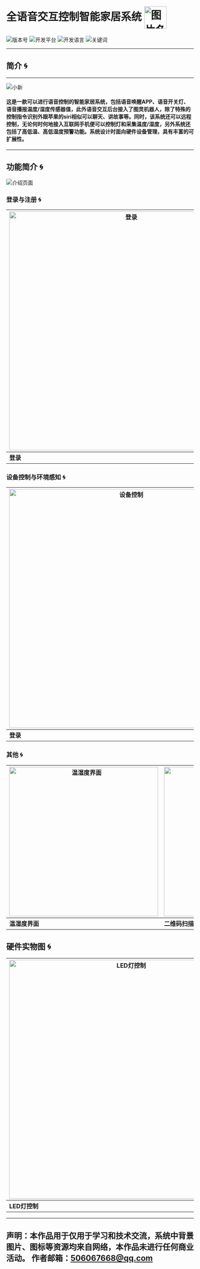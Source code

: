 全语音交互控制智能家居系统 <img src="./服务器源码/src/main/resources/images/icon.png" width = "60" height = "60" alt="图片名称" align=center />
=========================


![版本号](https://img.shields.io/badge/Version-V1.0.0-5a5aaa.svg)  ![开发平台](https://img.shields.io/badge/Platform-Android|ESP8266-orange.svg)  ![开发语言](https://img.shields.io/badge/language-Java|C-green.svg) ![关键词](https://img.shields.io/badge/KeyWord-SmartHome|VoiceInteraction-blue.svg)
*****************

## 简介 :cyclone:
----------------------------------
![小新](./服务器源码/src/main/resources/images/title.jpg)
#### 这是一款可以进行语音控制的智能家居系统，包括语音唤醒APP、语音开关灯、语音播报温度/湿度传感器值，此外语音交互后台接入了图灵机器人，除了特殊的控制指令识别外跟苹果的siri相似可以聊天、讲故事等。同时，该系统还可以远程控制，无论何时何地接入互联网手机便可以控制灯和采集温度/湿度，另外系统还包括了高低温、高低湿度预警功能。系统设计时面向硬件设备管理，具有丰富的可扩展性。



-----------------------------------------



## 功能简介 :cyclone:



![介绍页面](./服务器源码/src/main/resources/images/function_introduce.jpg)

### 登录与注册 :cyclone:

|<img src="./服务器源码/src/main/resources/images/login.gif" height = "640" alt="登录" align=center />|<img src="./服务器源码/src/main/resources/images/register.gif" height = "640" alt="注册" align=center />|
|---|---|
|__登录__|__注册__|


### 设备控制与环境感知 :cyclone:

|<img src="./服务器源码/src/main/resources/images/control.gif" height = "640" alt="设备控制" align=center />|<img src="./服务器源码/src/main/resources/images/tempandhumidity.gif" height = "640" alt="环境感知" align=center />|
|---|---|
|__登录__|__注册__|


### 其他 :cyclone:

|<img src="./服务器源码/src/main/resources/images/temp_humi.png" height = "400" alt="温湿度界面" align=center />|<img src="./服务器源码/src/main/resources/images/qrcode_scanner.png" height = "400" alt="二维码扫描界面" align=center />|<img src="./服务器源码/src/main/resources/images/language_choose.png" height = "400" alt="环境感知" align=center />|
|---|---|---|
|__温湿度界面__|__二维码扫描界面__|__选择发音人__|

## 硬件实物图 :cyclone:

|<img src="./服务器源码/src/main/resources/images/hard_control_light.jpg" height = "640" alt="LED灯控制" align=center />|<img src="./服务器源码/src/main/resources/images/hard_temp_humi.jpg" height = "640" alt="温湿度传感器" align=center />|
|---|---|
|__LED灯控制__|__温湿度传感器__|



--------------------------------
声明：本作品用于仅用于学习和技术交流，系统中背景图片、图标等资源均来自网络，本作品未进行任何商业活动。
作者邮箱：506067668@qq.com
----------------------------
